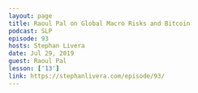 ```yaml
---
layout: page
title: Raoul Pal on Global Macro Risks and Bitcoin
podcast: SLP
episode: 93
hosts: Stephan Livera
date: Jul 29, 2019
guest: Raoul Pal
lesson: ['13']
link: https://stephanlivera.com/episode/93/
---
```

